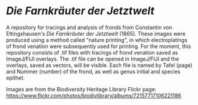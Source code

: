 # *Die Farnkräuter der Jetztwelt*

A repository for tracings and analysis of fronds from Constantin von Ettingshausen's *Die Farnkräuter der Jetztwelt* (1865). These images were produced using a method called "nature printing", in which electroplatings of frond venation were subsequently used for printing. For the moment, this repository consists of .tif files with tracings of frond venation saved as ImageJ/FIJI overlays. The .tif file can be opened in ImageJ/FIJI and the overlays, saved as vectors, will be visible. Each file is named by Tafel (page) and Nummer (number) of the frond, as well as genus initial and species epithet.

Images are from the Biodiversity Heritage Library Flickr page: https://www.flickr.com/photos/biodivlibrary/albums/72157717106221186
